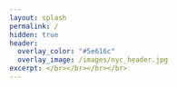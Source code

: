 ```yaml
---
layout: splash
permalink: /
hidden: true
header:
  overlay_color: "#5e616c"
  overlay_image: /images/nyc_header.jpg
excerpt: </br></br></br></br>
---
```


